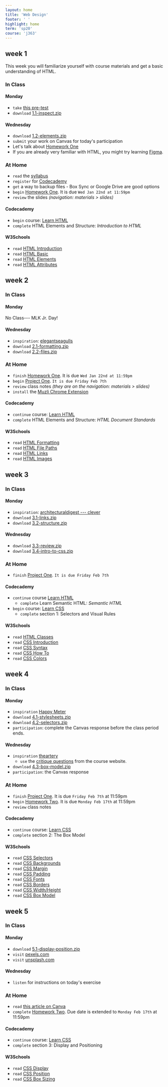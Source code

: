 ```yaml
---
layout: home
title: 'Web Design'
footer: ' '
highlight: home
term: 'sp20'
course: 'j363'
---
```

## week 1
This week you will familiarize yourself with course materials and get a basic understanding of HTML.

### In Class
#### Monday
 * `take` [this pre-test](https://forms.gle/ndviyEMhYcYj42jT8)
 * `download` [1.1-inspect.zip](mats/1.1-inspect.zip)

#### Wednesday
 * `download` [1.2-elements.zip](mats/1.2-elements.zip)
 * `submit` your work on Canvas for today's participation
 * Let's talk about [Homework One](assignments/hw1.html)
 * If you are already very familiar with HTML, you might try learning [Figma](https://www.figma.com/).

### At Home
 * `read` the [syllabus](j363-syllabus.pdf)
 * `register` for [Codecademy](https://www.codecademy.com/)
 * `get` a way to backup files - Box Sync or Google Drive are good options
 * `begin` [Homework One](assignments/hw1.html). It is due `Wed Jan 22nd at 11:59pm`
 * `review` the slides _(navigation: materials &gt; slides)_

#### Codecademy
 * `begin` course: [Learn HTML](https://www.codecademy.com/learn/learn-html)
 * `complete` HTML Elements and Structure: _Introduction to HTML_

#### W3Schools
 * `read` [HTML Introduction](https://www.w3schools.com/html/html_intro.asp)
 * `read` [HTML Basic](https://www.w3schools.com/html/html_basic.asp)
 * `read` [HTML Elements](https://www.w3schools.com/html/html_elements.asp)
 * `read` [HTML Attributes](https://www.w3schools.com/html/html_attributes.asp)

## week 2
### In Class
#### Monday
No Class--- MLK Jr. Day!

#### Wednesday
 * `inspiration`: [elegantseagulls](https://www.elegantseagulls.com/)
 * `download` [2.1-formatting.zip](mats/2.1-formatting.zip)
 * `download` [2.2-files.zip](mats/2.2-files.zip)

### At Home
 * `finish` [Homework One](assignments/hw1.html). It is due `Wed Jan 22nd at 11:59pm`
 * `begin` [Project One](assignments/p1.html). `It is due Friday Feb 7th`
 * `review` class notes _(they are on the navigation: materials &gt; slides)_
 * `install` the [Muzli Chrome Extension](https://chrome.google.com/webstore/detail/muzli-2-stay-inspired/glcipcfhmopcgidicgdociohdoicpdfc?hl=en)

#### Codecademy
 * `continue` course: [Learn HTML](https://www.codecademy.com/learn/learn-html)
 * `complete` HTML Elements and Structure: _HTML Document Standards_

#### W3Schools
 * `read` [HTML Formatting](https://www.w3schools.com/html/html_formatting.asp)
 * `read` [HTML File Paths](https://www.w3schools.com/html/html_filepaths.asp)
 * `read` [HTML Links](https://www.w3schools.com/html/html_links.asp)
 * `read` [HTML Images](https://www.w3schools.com/html/html_images.asp)

## week 3
### In Class
#### Monday
 * `inspiration`: [architecturaldigest --- clever](https://www.architecturaldigest.com/clever)
 * `download` [3.1-links.zip](mats/3.1-links.zip)
 * `download` [3.2-structure.zip](mats/3.2-structure.zip)

#### Wednesday
 * `download` [3.3-review.zip](mats/3.3-review.zip)
 * `download` [3.4-intro-to-css.zip](mats/3.4-intro-to-css.zip)

### At Home
 * `finish` [Project One](assignments/p1.html). `It is due Friday Feb 7th`

#### Codecademy
 * `continue` course [Learn HTML](https://www.codecademy.com/learn/learn-html)
   * `complete` Learn Semantic HTML: _Semantic HTML_
 * `begin` course: [Learn CSS](https://www.codecademy.com/learn/learn-css)
   * `complete` section 1: Selectors and Visual Rules

#### W3Schools
 * `read` [HTML Classes](https://www.w3schools.com/html/html_classes.asp)
 * `read` [CSS Introduction](https://www.w3schools.com/css/css_intro.asp)
 * `read` [CSS Syntax](https://www.w3schools.com/css/css_syntax.asp)
 * `read` [CSS How To](https://www.w3schools.com/css/css_howto.asp)
 * `read` [CSS Colors](https://www.w3schools.com/css/css_colors.asp)

## week 4
### In Class
#### Monday
 * `inspiration` [Happy Meter](http://happymeter.lol/)
 * `download` [4.1-stylesheets.zip](mats/4.1-stylesheets.zip)
 * `download` [4.2-selectors.zip](mats/4.2-selectors.zip)
 * `participation`: complete the Canvas response before the class period ends.

#### Wednesday
 * `inspiration` [theartery](https://www.the-artery.com/)
   * `use` the [critique questions](critiques.html) from the course website.
 * `download` [4.3-box-model.zip](mats/4.3-box-model.zip)
 * `participation`: the Canvas response

### At Home
 * `finish` [Project One](assignments/p1.html). It is due `Friday Feb 7th` at 11:59pm
 * `begin` [Homework Two](assignments/hw2.html). It is due `Monday Feb 17th` at 11:59pm
 * `review` class notes

#### Codecademy
 * `continue` course: [Learn CSS](https://www.codecademy.com/learn/learn-css)
 * `complete` section 2: The Box Model

#### W3Schools
 * `read` [CSS Selectors](https://www.w3schools.com/css/css_selectors.asp)
 * `read` [CSS Backgrounds](https://www.w3schools.com/css/css_background.asp)
 * `read` [CSS Margin](https://www.w3schools.com/css/css_margin.asp)
 * `read` [CSS Padding](https://www.w3schools.com/css/css_padding.asp)
 * `read` [CSS Fonts](https://www.w3schools.com/css/css_font.asp)
 * `read` [CSS Borders](https://www.w3schools.com/Css/css_border.asp)
 * `read` [CSS Width/Height](https://www.w3schools.com/Css/css_dimension.asp)
 * `read` [CSS Box Model](https://www.w3schools.com/css/css_boxmodel.asp)

## week 5
### In Class
#### Monday
 * `download` [5.1-display-position.zip](mats/5.1-display-position.zip)
 * `visit` [pexels.com](https://www.pexels.com/)
 * `visit` [unsplash.com](https://unsplash.com/)

#### Wednesday
 * `listen` for instructions on today's exercise

### At Home
 * `read` [this article on Canva](https://www.canva.com/learn/hero-images/)
 * `complete` [Homework Two](assignments/hw2.html). Due date is extended to `Monday Feb 17th` at 11:59pm

#### Codecademy
 * `continue` course: [Learn CSS](https://www.codecademy.com/learn/learn-css)
 * `complete` section 3: Display and Positioning

#### W3Schools
 * `read` [CSS Display](https://www.w3schools.com/CSSref/pr_class_display.asp)
 * `read` [CSS Position](https://www.w3schools.com/cssref/pr_class_position.asp)
 * `read` [CSS Box Sizing](https://www.w3schools.com/css/css3_box-sizing.asp)
